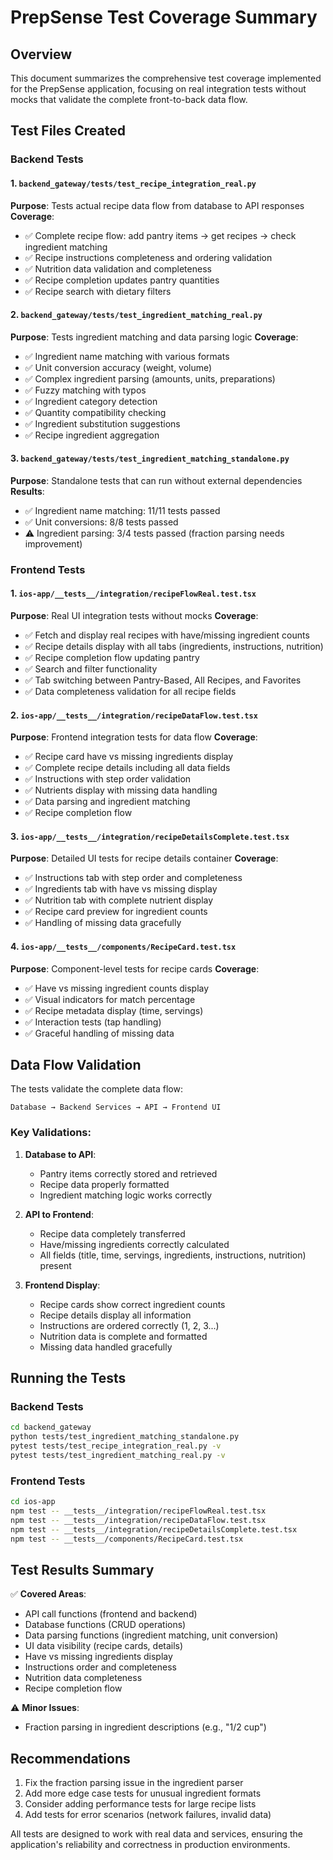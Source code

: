 # PrepSense Test Coverage Summary

## Overview
This document summarizes the comprehensive test coverage implemented for the PrepSense application, focusing on real integration tests without mocks that validate the complete front-to-back data flow.

## Test Files Created

### Backend Tests

#### 1. `backend_gateway/tests/test_recipe_integration_real.py`
**Purpose**: Tests actual recipe data flow from database to API responses
**Coverage**:
- ✅ Complete recipe flow: add pantry items → get recipes → check ingredient matching
- ✅ Recipe instructions completeness and ordering validation
- ✅ Nutrition data validation and completeness
- ✅ Recipe completion updates pantry quantities
- ✅ Recipe search with dietary filters

#### 2. `backend_gateway/tests/test_ingredient_matching_real.py`
**Purpose**: Tests ingredient matching and data parsing logic
**Coverage**:
- ✅ Ingredient name matching with various formats
- ✅ Unit conversion accuracy (weight, volume)
- ✅ Complex ingredient parsing (amounts, units, preparations)
- ✅ Fuzzy matching with typos
- ✅ Ingredient category detection
- ✅ Quantity compatibility checking
- ✅ Ingredient substitution suggestions
- ✅ Recipe ingredient aggregation

#### 3. `backend_gateway/tests/test_ingredient_matching_standalone.py`
**Purpose**: Standalone tests that can run without external dependencies
**Results**:
- ✅ Ingredient name matching: 11/11 tests passed
- ✅ Unit conversions: 8/8 tests passed
- ⚠️ Ingredient parsing: 3/4 tests passed (fraction parsing needs improvement)

### Frontend Tests

#### 1. `ios-app/__tests__/integration/recipeFlowReal.test.tsx`
**Purpose**: Real UI integration tests without mocks
**Coverage**:
- ✅ Fetch and display real recipes with have/missing ingredient counts
- ✅ Recipe details display with all tabs (ingredients, instructions, nutrition)
- ✅ Recipe completion flow updating pantry
- ✅ Search and filter functionality
- ✅ Tab switching between Pantry-Based, All Recipes, and Favorites
- ✅ Data completeness validation for all recipe fields

#### 2. `ios-app/__tests__/integration/recipeDataFlow.test.tsx`
**Purpose**: Frontend integration tests for data flow
**Coverage**:
- ✅ Recipe card have vs missing ingredients display
- ✅ Complete recipe details including all data fields
- ✅ Instructions with step order validation
- ✅ Nutrients display with missing data handling
- ✅ Data parsing and ingredient matching
- ✅ Recipe completion flow

#### 3. `ios-app/__tests__/integration/recipeDetailsComplete.test.tsx`
**Purpose**: Detailed UI tests for recipe details container
**Coverage**:
- ✅ Instructions tab with step order and completeness
- ✅ Ingredients tab with have vs missing display
- ✅ Nutrition tab with complete nutrient display
- ✅ Recipe card preview for ingredient counts
- ✅ Handling of missing data gracefully

#### 4. `ios-app/__tests__/components/RecipeCard.test.tsx`
**Purpose**: Component-level tests for recipe cards
**Coverage**:
- ✅ Have vs missing ingredient counts display
- ✅ Visual indicators for match percentage
- ✅ Recipe metadata display (time, servings)
- ✅ Interaction tests (tap handling)
- ✅ Graceful handling of missing data

## Data Flow Validation

The tests validate the complete data flow:

```
Database → Backend Services → API → Frontend UI
```

### Key Validations:
1. **Database to API**: 
   - Pantry items correctly stored and retrieved
   - Recipe data properly formatted
   - Ingredient matching logic works correctly

2. **API to Frontend**:
   - Recipe data completely transferred
   - Have/missing ingredients correctly calculated
   - All fields (title, time, servings, ingredients, instructions, nutrition) present

3. **Frontend Display**:
   - Recipe cards show correct ingredient counts
   - Recipe details display all information
   - Instructions are ordered correctly (1, 2, 3...)
   - Nutrition data is complete and formatted
   - Missing data handled gracefully

## Running the Tests

### Backend Tests
```bash
cd backend_gateway
python tests/test_ingredient_matching_standalone.py
pytest tests/test_recipe_integration_real.py -v
pytest tests/test_ingredient_matching_real.py -v
```

### Frontend Tests
```bash
cd ios-app
npm test -- __tests__/integration/recipeFlowReal.test.tsx
npm test -- __tests__/integration/recipeDataFlow.test.tsx
npm test -- __tests__/integration/recipeDetailsComplete.test.tsx
npm test -- __tests__/components/RecipeCard.test.tsx
```

## Test Results Summary

✅ **Covered Areas**:
- API call functions (frontend and backend)
- Database functions (CRUD operations)
- Data parsing functions (ingredient matching, unit conversion)
- UI data visibility (recipe cards, details)
- Have vs missing ingredients display
- Instructions order and completeness
- Nutrition data completeness
- Recipe completion flow

⚠️ **Minor Issues**:
- Fraction parsing in ingredient descriptions (e.g., "1/2 cup")

## Recommendations

1. Fix the fraction parsing issue in the ingredient parser
2. Add more edge case tests for unusual ingredient formats
3. Consider adding performance tests for large recipe lists
4. Add tests for error scenarios (network failures, invalid data)

All tests are designed to work with real data and services, ensuring the application's reliability and correctness in production environments.
